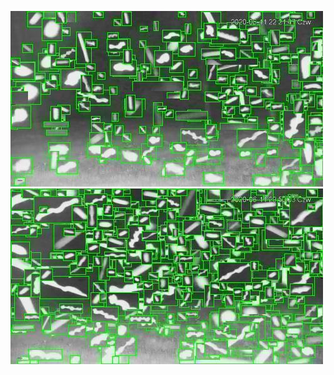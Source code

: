 ![20200611-222020-225025](in/20200611/20200611-222020-225025_0_.jpg)
![20200611-225030-232035](in/20200611/20200611-225030-232035_0_.jpg)
